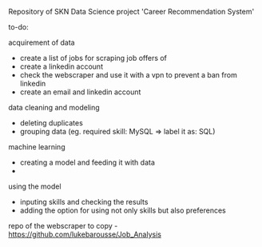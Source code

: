 Repository of SKN Data Science project 'Career Recommendation System'

to-do:

acquirement of data
- create a list of jobs for scraping job offers of
- create a linkedin account
- check the webscraper and use it with a vpn to prevent a ban from linkedin
- create an email and linkedin account

data cleaning and modeling
- deleting duplicates
- grouping data (eg. required skill: MySQL => label it as: SQL)

machine learning
- creating a model and feeding it with data
- 

using the model
- inputing skills and checking the results
- adding the option for using not only skills but also preferences



repo of the webscraper to copy - https://github.com/lukebarousse/Job_Analysis
